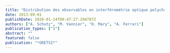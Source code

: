 ```yaml
---
title: "Distribution des observables en interférométrie optique polychromatique et impact sur la reconstruction d'images"
date: 2013-09-01
publishDate: 2020-01-14T09:47:27.294787Z
authors: ["A. Schutz", "M. Vannier", "D. Mary", "A. Ferrari"]
publication_types: ["1"]
abstract: ""
featured: false
publication: "*GRETSI*"
---
```


